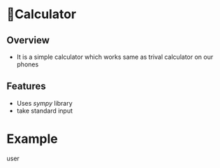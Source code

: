 # 📱Calculator

## Overview
- It is a simple calculator which works same as trival calculator on our phones

## Features
- Uses *sympy* library
- take standard input

# Example
user
